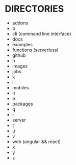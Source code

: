 # DIRECTORIES

- addons
- b
- cli (command line interface)
- docs
- examples
- functions (serverless)
- github
- h
- images
- jobs
- k
- l
- mobiles
- n
- o
- packages
- q
- r
- server
- t
- u
- v
- web (angular && react)
- x
- y
- z
